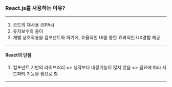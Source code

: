### React.js를 사용하는 이유?

---

1. 코드의 재사용 (SPAs)
2. 유지보수의 용이
3. 개별 상호작용을 컴포넌트화 하기에, 효율적인 UI를 통한 효과적인 UX경험 제공

---
#### React의 단점
1. 컴포넌트 기반의 라이브러리 => 생각보다 내장기능이 많지 않음 => 필요에 따라 서드파티 기능을 필요로 함

---

